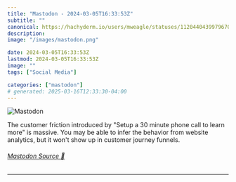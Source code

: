 ```yaml
---
title: "Mastodon - 2024-03-05T16:33:53Z"
subtitle: ""
canonical: https://hachyderm.io/users/mweagle/statuses/112044043997967008
description:
image: "/images/mastodon.png"

date: 2024-03-05T16:33:53Z
lastmod: 2024-03-05T16:33:53Z
image: ""
tags: ["Social Media"]

categories: ["mastodon"]
# generated: 2025-03-16T12:33:30-04:00
---
```

![Mastodon](/images/mastodon.png)

<p>The customer friction introduced by &quot;Setup a 30 minute phone call to learn more&quot; is massive. You may be able to infer the behavior from website analytics, but it won&#39;t show up in customer journey funnels.</p>


###### [Mastodon Source 🐘](https://hachyderm.io/@mweagle/112044043997967008)

___
